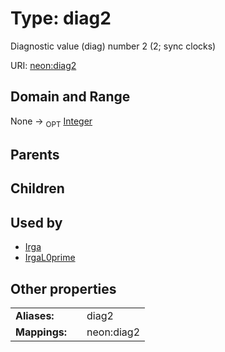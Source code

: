 
# Type: diag2


Diagnostic value (diag) number 2 (2; sync clocks)

URI: [neon:diag2](https://data.neonscience.org/diag2)


## Domain and Range

None ->  <sub>OPT</sub> [Integer](types/Integer.md)

## Parents


## Children


## Used by

 * [Irga](Irga.md)
 * [IrgaL0prime](IrgaL0prime.md)

## Other properties

|  |  |  |
| --- | --- | --- |
| **Aliases:** | | diag2 |
| **Mappings:** | | neon:diag2 |


